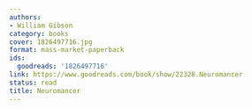 ```yaml
---
authors:
- William Gibson
category: books
cover: 1826497716.jpg
format: mass-market-paperback
ids:
  goodreads: '1826497716'
link: https://www.goodreads.com/book/show/22328.Neuromancer
status: read
title: Neuromancer
---
```

